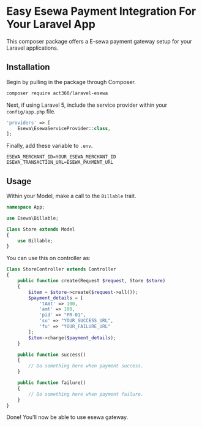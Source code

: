 # Easy Esewa Payment Integration For Your Laravel App

This composer package offers a E-sewa payment gateway setup for your Laravel applications.

## Installation

Begin by pulling in the package through Composer.

```bash
composer require act360/laravel-esewa
```

Next, if using Laravel 5, include the service provider within your `config/app.php` file.

```php
'providers' => [
    Esewa\EsewaServiceProvider::class,
];
```

Finally, add these variable to `.env`.

```env
ESEWA_MERCHANT_ID=YOUR_ESEWA_MERCHANT_ID
ESEWA_TRANSACTION_URL=ESEWA_PAYMENT_URL
```

## Usage

Within your Model, make a call to the `Billable` trait.

```php
namespace App;

use Esewa\Billable;

Class Store extends Model
{
    use Billable;
}
```

You can use this on controller as:


```php
Class StoreController extends Controller
{
    public function create(Request $request, Store $store)
    {
        $item = $store->create($request->all());
        $payment_details = [
            'tAmt' => 100,
            'amt' => 100,
            'pid' => "PR-01",
            'su' => "YOUR_SUCCESS_URL",
            'fu' => "YOUR_FAILURE_URL"
        ];
        $item->charge($payment_details);
    }

    public function success()
    {
        // Do something here when payment success.
    }

    public function failure()
    {
        // Do something here when payment failure.
    }
}
```

Done! You'll now be able to use esewa gateway.

